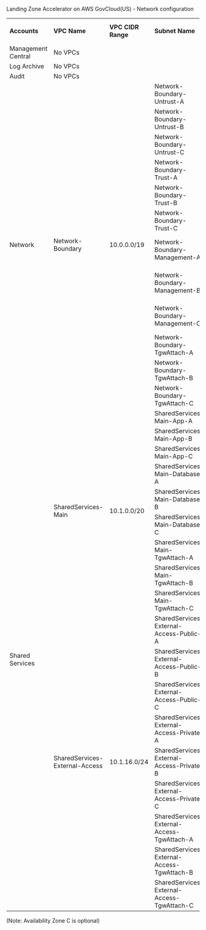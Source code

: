 Landing Zone Accelerator on AWS GovCloud(US) - Network configuration


<table>
    <tr>
        <td><b>Accounts</b></td>
        <td><b>VPC Name</b></td>
        <td><b>VPC CIDR Range</b></td>
        <td><b>Subnet Name</b></td>
        <td><b>Subnet CIDR</b></td>
        <td><b>Route Table Name</b></td>
        <td><b>Route Table Destination</b></td>
        <td><b>Route Table Target</b></td>
        <td><b>Transit Gateway Attachments</b></td>
        <td><b>Transit Gateway Route Tables Names</b></td>
        <td><b>Transit Gateway Association</b></td>
        <td><b>Transit Gateway Propagation</b></td>
    </tr>
    <tr>
        <td> Management Central </td>
        <td colspan="11"> No VPCs </td>
    </tr>
    <tr>
        <td> Log Archive </td>
        <td colspan="11"> No VPCs </td>
    </tr>
    <tr>
        <td> Audit </td>
        <td colspan="11"> No VPCs </td>
    </tr>
    <tr>
        <td rowspan="12"> Network </td>
        <td rowspan="12"> Network-Boundary </td>
        <td rowspan="12"> 10.0.0.0/19 </td>
        <td> Network-Boundary-Untrust-A </td>
        <td> 10.0.0.0/22 </td>
        <td> Network-Boundary-Untrust-Rt-A </td>
        <td rowspan="3"> 0.0.0.0/0 <br /> 10.0.0.0/8 <br /> 10.0.0.0/19 </td>
        <td rowspan="3"> igw-d <br /> tgw-id <br /> local </td>
        <td rowspan="12"> Network-Boundary </td>
        <td rowspan="12"> Network-Main-Network-Boundary </td>
        <td rowspan="12"> Network-Boundary </td>
        <td rowspan="12"> SharedServices-Main <br /> SharedServices-External-Access <br /> </td>
    </tr>
    <tr>
        <td> Network-Boundary-Untrust-B </td>
        <td> 10.0.4.0/22 </td>
        <td> Network-Boundary-Untrust-Rt-B </td>
    </tr>
    <tr>
        <td> Network-Boundary-Untrust-C </td>
        <td> 10.0.8.0/22 </td>
        <td> Network-Boundary-Untrust-Rt-C </td>
    </tr>
    <tr>
        <td> Network-Boundary-Trust-A </td>
        <td> 10.0.12.0/22 </td>
        <td> Network-Boundary-Trust-Rt-A </td>
        <td rowspan="3"> 10.0.0.0/19 </td>
        <td rowspan="3"> local </td>
    </tr>
    <tr>
        <td> Network-Boundary-Trust-B </td>
        <td> 10.0.16.0/22 </td>
        <td> Network-Boundary-Trust-Rt-B </td>
    </tr>
    <tr>
        <td> Network-Boundary-Trust-C </td>
        <td> 10.0.20.0/22 </td>
        <td> Network-Boundary-Trust-Rt-C </td>
    </tr>
    <tr>
        <td> Network-Boundary-Management-A </td>
        <td> 10.0.24.0/27 </td>
        <td> Network-Boundary-Management-Rt-A </td>
        <td rowspan="3"> 0.0.0.0/0 <br /> 10.0.0.0/19  </td>
        <td rowspan="3"> igw-d <br /> local  </td>
    </tr>
    <tr>
        <td> Network-Boundary-Management-B </td>
        <td> 10.0.24.32/27 </td>
        <td> Network-Boundary-Management-Rt-B </td>
    </tr>
    <tr>
        <td> Network-Boundary-Management-C </td>
        <td> 10.0.24.64/27 </td>
        <td> Network-Boundary-Management-Rt-C </td>
    </tr>
    <tr>
        <td> Network-Boundary-TgwAttach-A </td>
        <td> 10.0.31.208/28 </td>
        <td> Network-Boundary-TgwAttach-Rt-A </td>
        <td rowspan="3"> 0.0.0.0/0 <br /> 10.0.0.0/19  </td>
        <td rowspan="3"> nat-id <br /> local  </td>
    </tr>
    <tr>
        <td> Network-Boundary-TgwAttach-B </td>
        <td> 10.0.31.224/28 </td>
        <td> Network-Boundary-TgwAttach-Rt-B </td>
    </tr>
    <tr>
        <td> Network-Boundary-TgwAttach-C </td>
        <td> 10.0.31.240/28 </td>
        <td> Network-Boundary-TgwAttach-Rt-C </td>
    </tr>
    <tr>
        <td rowspan="18"> Shared Services </td>
        <td rowspan="9"> SharedServices-Main </td>
        <td rowspan="9"> 10.1.0.0/20 </td>
        <td> SharedServices-Main-App-A </td>
        <td> 10.1.0.0/22 </td>
        <td> SharedServices-Main-App-Rt-A </td>
        <td rowspan="3"> 0.0.0.0/0 <br /> 10.1.0.0/20 </td>
        <td rowspan="3"> tgw-id <br /> local </td>
        <td rowspan="9"> SharedServices-Main </td>
        <td rowspan="9"> Network-Main-SharedServices-Main </td>
        <td rowspan="9"> SharedServices-Main </td>
        <td rowspan="9"> Network-Boundary <br /> SharedServices-External-Access <br /> </td>
    </tr>
    <tr>
        <td> SharedServices-Main-App-B </td>
        <td> 10.1.4.0/22 </td>
        <td> SharedServices-Main-App-Rt-B </td>
    </tr> 
    <tr>
        <td> SharedServices-Main-App-C </td>
        <td> 10.1.8.0/22 </td>
        <td> SharedServices-Main-App-Rt-C </td>
    </tr> 
    <tr>
        <td> SharedServices-Main-Database-A </td>
        <td> 10.1.112.0/24 </td>
        <td> SharedServices-Main-Database-Rt-A </td>
        <td rowspan="3"> 10.1.0.0/20 </td>
        <td rowspan="3"> local </td>
    </tr> 
    <tr>
        <td> SharedServices-Main-Database-B </td>
        <td> 10.1.113.0/24 </td>
        <td> SharedServices-Main-Database-Rt-B </td>
    </tr>
    <tr>
        <td> SharedServices-Main-Database-C </td>
        <td> 10.1.114.0/24 </td>
        <td> SharedServices-Main-Database-Rt-C </td>
    </tr>
    <tr>
        <td> SharedServices-Main-TgwAttach-A </td>
        <td> 10.1.15.208/28 </td>
        <td> SharedServices-Main-TgwAttach-Rt-A </td>
        <td rowspan="3"> 10.1.0.0/20 </td>
        <td rowspan="3"> local </td>
    </tr> 
    <tr>
        <td> SharedServices-Main-TgwAttach-B </td>
        <td> 10.1.15.224/28 </td>
        <td> SharedServices-Main-TgwAttach-Rt-B </td>
    </tr>
    <tr>
        <td> SharedServices-Main-TgwAttach-C </td>
        <td> 10.1.15.240/28 </td>
        <td> SharedServices-Main-TgwAttach-Rt-C </td>
    </tr>
    <tr>
        <td rowspan="9"> SharedServices-External-Access </td>
        <td rowspan="9"> 10.1.16.0/24 </td>
        <td> SharedServices-External-Access-Public-A </td>
        <td> 10.1.16.0/27 </td>
        <td> SharedServices-External-Access-Public-Rt-A </td>
        <td rowspan="3"> 0.0.0.0/0 <br /> 10.1.16.0/24 </td>
        <td rowspan="3"> igw-id <br /> local </td>
        <td rowspan="9"> SharedServices-External-Access </td>
        <td rowspan="9"> Network-Main-SharedServices-External-Access </td>
        <td rowspan="9"> SharedServices-External-Access </td>
        <td rowspan="9"> Network-Boundary <br /> SharedServices-Main <br /> </td>
    </tr>
    <tr>
        <td> SharedServices-External-Access-Public-B </td>
        <td> 10.1.16.32/27 </td>
        <td> SharedServices-External-Access-Public-Rt-B </td>
    </tr> 
    <tr>
        <td> SharedServices-External-Access-Public-C </td>
        <td> 10.1.16.64/27 </td>
        <td> SharedServices-External-Access-Public-Rt-C </td>
    </tr> 
    <tr>
        <td> SharedServices-External-Access-Private-A </td>
        <td> 10.1.16.96/27 </td>
        <td> SharedServices-External-Access-Private-Rt-A </td>
        <td rowspan="3"> 10.1.16.0/24 </td>
        <td rowspan="3"> local </td>
    </tr> 
    <tr>
        <td> SharedServices-External-Access-Private-B </td>
        <td> 10.1.16.128/27 </td>
        <td> SharedServices-External-Access-Private-Rt-B </td>
    </tr>
    <tr>
        <td> SharedServices-External-Access-Private-C </td>
        <td> 10.1.16.160/27 </td>
        <td> SharedServices-External-Access-Private-Rt-C </td>
    </tr>
    <tr>
        <td> SharedServices-External-Access-TgwAttach-A </td>
        <td> 10.1.16.208/28 </td>
        <td> SharedServices-External-Access-TgwAttach-Rt-A </td>
        <td rowspan="3"> 10.1.16.0/24 </td>
        <td rowspan="3"> local </td>
    </tr> 
    <tr>
        <td> SharedServices-External-Access-TgwAttach-B </td>
        <td> 10.1.16.224/28 </td>
        <td> SharedServices-External-Access-TgwAttach-Rt-B </td>
    </tr>
    <tr>
        <td> SharedServices-External-Access-TgwAttach-C </td>
        <td> 10.1.16.240/28 </td>
        <td> SharedServices-External-Access-TgwAttach-Rt-C </td>
    </tr>

</table>

(Note: Availability Zone C is optional)